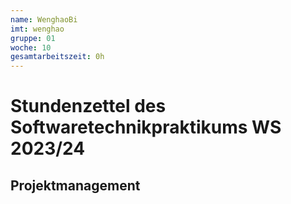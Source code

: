```yaml
---
name: WenghaoBi
imt: wenghao
gruppe: 01
woche: 10
gesamtarbeitszeit: 0h
---
```


# Stundenzettel des Softwaretechnikpraktikums WS 2023/24

## Projektmanagement


  

  
    
  